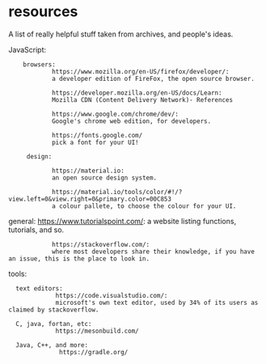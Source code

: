# resources
A list of really helpful stuff taken from archives, and people's ideas.


JavaScript:

        browsers:
                https://www.mozilla.org/en-US/firefox/developer/:
                a developer edition of FireFox, the open source browser.
                
                https://developer.mozilla.org/en-US/docs/Learn:
                Mozilla CDN (Content Delivery Network)- References

                https://www.google.com/chrome/dev/:
                Google's chrome web edition, for developers.

                https://fonts.google.com/
                pick a font for your UI!
                
         design:
         
                https://material.io:
                an open source design system.
              
                https://material.io/tools/color/#!/?view.left=0&view.right=0&primary.color=00C853
                a colour pallete, to choose the colour for your UI.
 
general:
                https://www.tutorialspoint.com/:
                a website listing functions, tutorials, and so.
        
                https://stackoverflow.com/:
                where most developers share their knowledge, if you have an issue, this is the place to look in.
 
                
 
 
 tools:
 
      text editors:
                 https://code.visualstudio.com/:
                 microsoft's own text editor, used by 34% of its users as claimed by stackoverflow.
 
      C, java, fortan, etc:
                 https://mesonbuild.com/
      
      Java, C++, and more:
                  https://gradle.org/
